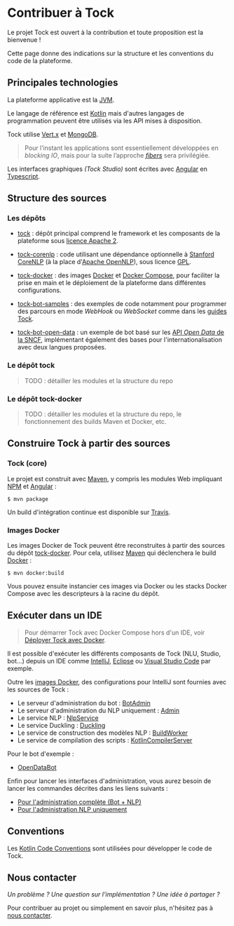 # Contribuer à Tock

Le projet Tock est ouvert à la contribution et toute proposition est la bienvenue !

Cette page donne des indications sur la structure et les conventions du code de la plateforme.

## Principales technologies

La plateforme applicative est la [JVM](https://fr.wikipedia.org/wiki/Machine_virtuelle_Java).

Le langage de référence est [Kotlin](https://kotlinlang.org/) mais d'autres langages de programmation peuvent être utilisés via les API mises à disposition.
 
Tock utilise [Vert.x](http://vertx.io/) et [MongoDB](https://www.mongodb.com ).

> Pour l’instant les applications sont 
essentiellement développées en _blocking IO_, mais pour la suite l’approche _[fibers](http://docs.paralleluniverse.co/quasar/)_ sera privilégiée.

Les interfaces graphiques _(Tock Studio)_ sont écrites avec [Angular](https://angular.io/) en [Typescript](https://www.typescriptlang.org/).

## Structure des sources

### Les dépôts

* [tock](https://github.com/voyages-sncf-technologies/tock) : dépôt principal comprend le framework et les composants 
de la plateforme sous [licence Apache 2](https://github.com/voyages-sncf-technologies/tock/blob/master/LICENSE). 

* [tock-corenlp](https://github.com/voyages-sncf-technologies/tock-corenlp) : code utilisant une dépendance optionnelle à 
[Stanford CoreNLP](https://stanfordnlp.github.io/CoreNLP/) (à la place d'[Apache OpenNLP](https://opennlp.apache.org/)), 
sous licence [GPL](https://fr.wikipedia.org/wiki/Licence_publique_g%C3%A9n%C3%A9rale_GNU). 

* [tock-docker](https://github.com/voyages-sncf-technologies/tock-docker) : des images [Docker](https://www.docker.com/) 
et [Docker Compose](https://docs.docker.com/compose/), pour faciliter la prise en main et le déploiement de la plateforme dans différentes configurations.

* [tock-bot-samples]() : des exemples de code notamment pour programmer des parcours en mode _WebHook_ ou _WebSocket_ 
comme dans les [guides Tock](../guide/api.md).
 
* [tock-bot-open-data](https://github.com/voyages-sncf-technologies/tock-bot-open-data) : un exemple de bot basé 
sur les [API _Open Data_ de la SNCF](https://www.digital.sncf.com/startup/api), implémentant également des bases pour 
l'internationalisation avec deux langues proposées.

### Le dépôt tock

> TODO : détailler les modules et la structure du repo

### Le dépôt tock-docker

> TODO : détailler les modules et la structure du repo, le fonctionnement des builds Maven et Docker, etc.

## Construire Tock à partir des sources

### Tock (core)

Le projet est construit avec [Maven](https://maven.apache.org/), y compris les modules Web impliquant 
[NPM](https://www.npmjs.com/) et [Angular](https://angular.io/) :
 
`$ mvn package`

Un build d'intégration continue est disponible sur [Travis](https://travis-ci.org/voyages-sncf-technologies/tock).

### Images Docker

Les images Docker de Tock peuvent être reconstruites à partir des sources du dépôt [tock-docker](https://github.com/voyages-sncf-technologies/tock-docker).
Pour cela, utilisez [Maven](https://maven.apache.org/) qui déclenchera le build [Docker](https://www.docker.com/) :

`$ mvn docker:build`

Vous pouvez ensuite instancier ces images via Docker ou les stacks Docker Compose avec les descripteurs à la racine du dépôt.

## Exécuter dans un IDE

> Pour démarrer Tock avec Docker Compose hors d'un IDE, voir [Déployer Tock avec Docker](../guide/platform.md).

Il est possible d'exécuter les différents composants de Tock (NLU, Studio, bot...) depuis un IDE comme 
[IntelliJ](https://www.jetbrains.com/idea/), [Eclipse](https://www.eclipse.org/) ou [Visual Studio Code](https://code.visualstudio.com/) par exemple.

Outre les [images Docker](https://github.com/voyages-sncf-technologies/tock-docker/blob/master/docker-compose.yml),
des configurations pour IntelliJ sont fournies avec les sources de Tock :

- Le serveur d'administration du bot : [BotAdmin](https://github.com/voyages-sncf-technologies/tock/blob/master/.idea/runConfigurations/BotAdmin.xml) 
- Le serveur d'administration du NLP uniquement : [Admin](https://github.com/voyages-sncf-technologies/tock/blob/master/.idea/runConfigurations/Admin.xml) 
- Le service NLP : [NlpService](https://github.com/voyages-sncf-technologies/tock/blob/master/.idea/runConfigurations/NlpService.xml)
- Le service Duckling : [Duckling](https://github.com/voyages-sncf-technologies/tock/blob/master/.idea/runConfigurations/Duckling.xml)
- Le service de construction des modèles NLP : [BuildWorker](https://github.com/voyages-sncf-technologies/tock/blob/master/.idea/runConfigurations/BuildWorker.xml)
- Le service de compilation des scripts : [KotlinCompilerServer](https://github.com/voyages-sncf-technologies/tock/blob/master/.idea/runConfigurations/KotlinCompilerServer.xml)

Pour le bot d'exemple :

- [OpenDataBot](https://github.com/voyages-sncf-technologies/tock-bot-open-data/blob/master/.idea/runConfigurations/OpenDataBot.xml)

Enfin pour lancer les interfaces d'administration, vous aurez besoin de lancer les commandes décrites dans les liens suivants :

- [Pour l'administration complète (Bot + NLP)](https://github.com/voyages-sncf-technologies/tock/blob/master/bot/admin/web/README.md)
- [Pour l'administration NLP uniquement](https://github.com/voyages-sncf-technologies/tock/blob/master/nlp/admin/web/README.md)

## Conventions

Les [Kotlin Code Conventions](https://kotlinlang.org/docs/reference/coding-conventions.html) sont utilisées pour 
développer le code de Tock.

## Nous contacter

_Un problème ? Une question sur l'implémentation ? Une idée à partager ?_

Pour contribuer au projet ou simplement en savoir plus, n'hésitez pas à [nous contacter](contact.md).